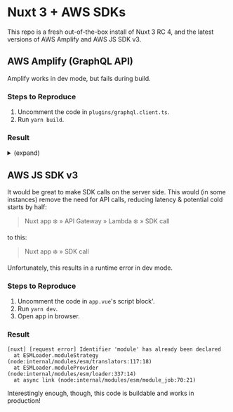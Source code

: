 # Nuxt 3 + AWS SDKs

This repo is a fresh out-of-the-box install of Nuxt 3 RC 4, and the latest versions of AWS Amplify and AWS JS SDK v3.

## AWS Amplify (GraphQL API)

Amplify works in dev mode, but fails during build.

### Steps to Reproduce

1. Uncomment the code in `plugins/graphql.client.ts`.
1. Run `yarn build`.

### Result

<details>
<summary>(expand)</summary>

```
 ERROR  'request' is not exported by __vite-browser-external, imported by node_modules/@aws-sdk/credential-provider-node/node_modules/@aws-sdk/credential-provider-imds/dist/es/remoteProvider/httpRequest.js
file: /Users/samh/repro-aws-amplify-sdk/node_modules/@aws-sdk/credential-provider-node/node_modules/@aws-sdk/credential-provider-imds/dist/es/remoteProvider/httpRequest.js:4:9
2: import { ProviderError } from "@aws-sdk/property-provider";
3: import { Buffer } from "buffer";
4: import { request } from "http";
            ^
5: /**
6:  * @internal


 ERROR  'request' is not exported by __vite-browser-external, imported by node_modules/@aws-sdk/credential-provider-node/node_modules/@aws-sdk/credential-provider-imds/dist/es/remoteProvider/httpRequest.js

  at error (node_modules/rollup/dist/shared/rollup.js:198:30)
  at Module.error (node_modules/rollup/dist/shared/rollup.js:12555:16)
  at Module.traceVariable (node_modules/rollup/dist/shared/rollup.js:12914:29)
  at ModuleScope.findVariable (node_modules/rollup/dist/shared/rollup.js:11566:39)
  at FunctionScope.findVariable (node_modules/rollup/dist/shared/rollup.js:6486:38)
  at ChildScope.findVariable (node_modules/rollup/dist/shared/rollup.js:6486:38)
  at FunctionScope.findVariable (node_modules/rollup/dist/shared/rollup.js:6486:38)
  at ChildScope.findVariable (node_modules/rollup/dist/shared/rollup.js:6486:38)
  at Identifier.bind (node_modules/rollup/dist/shared/rollup.js:7553:40)
  at CallExpression.bind (node_modules/rollup/dist/shared/rollup.js:5383:23)
```
</details>

## AWS JS SDK v3

It would be great to make SDK calls on the server side. This would (in some instances) remove the need for API calls, reducing latency & potential cold starts by half:

> Nuxt app ❄️ » API Gateway » Lambda ❄️ » SDK call

to this:

> Nuxt app ❄️ » SDK call

Unfortunately, this results in a runtime error in dev mode.

### Steps to Reproduce
1. Uncomment the code in `app.vue`'s script block'.
1. Run `yarn dev`.
1. Open app in browser.

### Result

```
[nuxt] [request error] Identifier 'module' has already been declared
  at ESMLoader.moduleStrategy (node:internal/modules/esm/translators:117:18)
  at ESMLoader.moduleProvider (node:internal/modules/esm/loader:337:14)
  at async link (node:internal/modules/esm/module_job:70:21)
```

Interestingly enough, though, this code is buildable and works in production!

